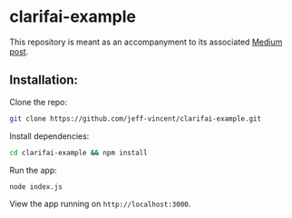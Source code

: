 # clarifai-example

This repository is meant as an accompanyment to its associated [Medium post](http://medium.com).

## Installation:

Clone the repo:

```bash
git clone https://github.com/jeff-vincent/clarifai-example.git
```

Install dependencies:

```bash
cd clarifai-example && npm install
```

Run the app:

```bash
node index.js
```
View the app running on `http://localhost:3000`. 

